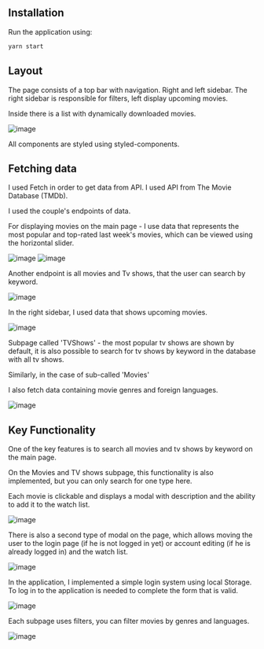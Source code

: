 
## Installation

Run the application using:

```bash
yarn start
```

## Layout

The page consists of a top bar with navigation. Right and left sidebar.
The right sidebar is responsible for filters, left display upcoming movies. 

Inside there is a list with dynamically downloaded movies.

![image](zdj6.png)


All components are styled using styled-components.


## Fetching data

I used Fetch in order to get data from API. I used API from The Movie Database (TMDb). 

I used the couple's endpoints of data.
 
For displaying movies on the main page - I use data that represents the most popular and top-rated last week's movies, which can be viewed using the horizontal slider.

![image](zdj1.png)
![image](zdj2.png)

Another endpoint is all movies and Tv shows, that the user can search by keyword.

![image](zdj3.png)

In the right sidebar, I used data that shows upcoming movies.

![image](zdj4.png)

Subpage called 'TVShows' - the most popular tv shows are shown by default, it is also possible to search for tv shows by keyword in the database with all tv shows.

Similarly, in the case of sub-called 'Movies'


I also fetch data containing movie genres and foreign languages.

![image](zdj5.png)



## Key Functionality

One of the key features is to search all movies and tv shows by keyword on the main page. 

On the Movies and TV shows subpage, this functionality is also implemented, but you can only search for one type here.

Each movie is clickable and displays a modal with description and the ability to add it to the watch list.

![image](zdj7.png)

There is also a second type of modal on the page, which allows moving the user to the login page (if he is not logged in yet) or account editing (if he is already logged in) and the watch list.

![image](zdj8.png)

In the application, I implemented a simple login system using local Storage.
To log in to the application is needed to complete the form that is valid. 

![image](zdj9.png)

Each subpage uses filters, you can filter movies by genres and languages.

![image](zdj10.png)
